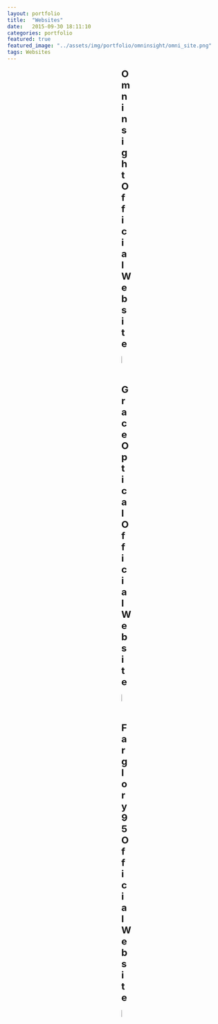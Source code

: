 ```yaml
---
layout: portfolio
title:  "Websites"
date:   2015-09-30 18:11:10
categories: portfolio
featured: true
featured_image: "../assets/img/portfolio/omninsight/omni_site.png"
tags: Websites
---
```


<div style="padding: 0 15rem 4rem 15rem">
<ul class="task-list">
  <!--<li id="Admatrix">
    <strong>Admatrix (processing)</strong>
    <ul class="task-info">
      <li>Backend: PHP, mySQL, AWS</li>
      <li>Frontend: React.js, Redux, webpack, D3.js</li>
    </ul>
  </li>-->

  <li id="Omninsight">
    <strong>Omninsight Official Website</strong>
    <p class="article-section">    
      <a href="http://omninsight.io/"  target="_blank">
        <img src="../assets/img/portfolio/omninsight/omni_site.png">    
      </a>
    </p>
  </li>
  <li id="GraceOptical">
    <strong>Grace Optical Official Website</strong>
    <p class="article-section">
          <a href="http://210.71.197.154/"  target="_blank">
        <img src="../assets/img/portfolio/omninsight/grace_optical.png">    
      </a>
    </p>
  </li>
  <li id="Farglory95">
    <strong>Farglory 95 Official Website</strong>
    <p class="article-section">
      <a href="http://95rich.farglory-realty.com.tw/index.php/zh/index/"  target="_blank">
        <img src="../assets/img/portfolio/omninsight/farglory95.png">    
      </a>
    </p>
  </li>

</ul>
</div>

<style>
  .summery{
    margin-left: 2rem;
    font-size: 18px;
    margin-bottom: 2rem;
  }

  .task-list > li{
    margin-bottom: 3rem;
  }

  .task-list > li > strong{
    font-size: 22px;
  }  

  .task-info{
    font-size: 16px;
    list-style: none;
    padding: 0.5rem 1rem;
    margin: 0.5rem 0 1rem 0;
    color: lightslategray;
    border: 1px solid rgba(119,136,153, 0.6);
    border-radius: 5px;
    background: rgba(119,136,153, 0.05);
  }

  .task-info a{
    color: lightslategray;
    text-decoration: underline;
  }

  .task-info a:hover{
    color: lightcoral;
  }

  .article-section{
    margin: 1rem 0;
  }

  img{
    box-shadow: 0 0 5px #cccccc;
  }
</style>